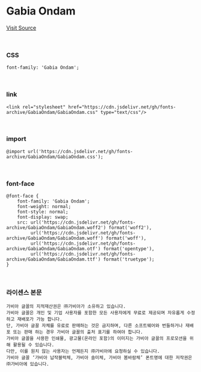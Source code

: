 # Gabia Ondam

[Visit Source](https://font.gabia.com/2023)

&nbsp;

### CSS

```
font-family: 'Gabia Ondam';
```

&nbsp;

### link

```
<link rel="stylesheet" href="https://cdn.jsdelivr.net/gh/fonts-archive/GabiaOndam/GabiaOndam.css" type="text/css"/>
```

&nbsp;

### import

```
@import url('https://cdn.jsdelivr.net/gh/fonts-archive/GabiaOndam/GabiaOndam.css');
```

&nbsp;

### font-face

```
@font-face {
    font-family: 'Gabia Ondam';
    font-weight: normal;
    font-style: normal;
    font-display: swap;
    src: url('https://cdn.jsdelivr.net/gh/fonts-archive/GabiaOndam/GabiaOndam.woff2') format('woff2'),
         url('https://cdn.jsdelivr.net/gh/fonts-archive/GabiaOndam/GabiaOndam.woff') format('woff'),
         url('https://cdn.jsdelivr.net/gh/fonts-archive/GabiaOndam/GabiaOndam.otf') format('opentype'),
         url('https://cdn.jsdelivr.net/gh/fonts-archive/GabiaOndam/GabiaOndam.ttf') format('truetype');
}
```

&nbsp;

### 라이센스 본문

```
가비아 글꼴의 지적재산권은 ㈜가비아가 소유하고 있습니다. 
가비아 글꼴은 개인 및 기업 사용자를 포함한 모든 사용자에게 무료로 제공되며 자유롭게 수정하고 재배포가 가능 합니다. 
단, 가비아 글꼴 자체를 유료로 판매하는 것은 금지하며, 다른 소프트웨어와 번들하거나 재배포 또는 판매 하는 경우 가비아 글꼴의 출처 표기를 하여야 합니다. 
가비아 글꼴을 사용한 인쇄물, 광고물(온라인 포함)의 이미지는 가비아 글꼴의 프로모션을 위해 활용될 수 있습니다. 
다만, 이를 원치 않는 사용자는 언제든지 ㈜가비아에 요청하실 수 있습니다. 
가비아 글꼴 ‘가비아 납작블럭체, 가비아 솔미체, 가비아 봄바람체’ 폰트명에 대한 저작권은 ㈜가비아에 있습니다.
```
